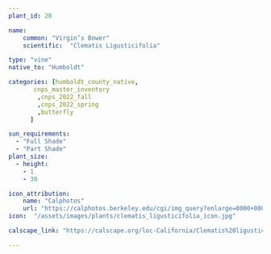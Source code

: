 ```yaml
---
plant_id: 20

name: 
    common: "Virgin’s Bower"   
    scientific:  "Clematis Ligusticifolia"  

type: "vine"
native_to: "Humboldt"

categories: [humboldt_county_native,
       cnps_master_inventory
        ,cnps_2022_fall
        ,cnps_2022_spring
        ,butterfly
      ]

sun_requirements:
  - "Full Shade"
  - "Part Shade"
plant_size:
  - height: 
    - 1
    - 30

icon_attribution: 
    name: "Calphotos"
    url: "https://calphotos.berkeley.edu/cgi/img_query?enlarge=0000+0000+0109+0860"
icon:  "/assets/images/plants/clematis_ligusticifolia_icon.jpg"

calscape_link: "https://calscape.org/loc-California/Clematis%20ligusticifolia(%20)"

---
```


